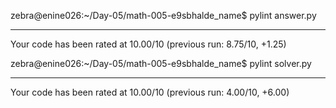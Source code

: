  zebra@enine026:~/Day-05/math-005-e9sbhalde_name$ pylint answer.py

-------------------------------------------------------------------
Your code has been rated at 10.00/10 (previous run: 8.75/10, +1.25)

zebra@enine026:~/Day-05/math-005-e9sbhalde_name$ pylint solver.py

-------------------------------------------------------------------
Your code has been rated at 10.00/10 (previous run: 4.00/10, +6.00)
